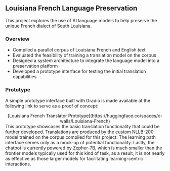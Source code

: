 ## Louisiana French Language Preservation
This project explores the use of AI language models to help preserve the unique French dialect of South Louisiana.

### Overview
- Compiled a parallel corpus of Louisiana French and English text
- Evaluated the feasibility of training a translation model on the corpus
- Designed a system architecture to integrate the language model into a preservation platform
- Developed a prototype interface for testing the initial translation capabilities

### Prototype
A simple prototype interface built with Gradio is made available at the following link to serve as a proof of concept:
<div align="center">
  [Louisiana French Translator Prototype](https://huggingface.co/spaces/c-walls/Louisiana-French)
</div>
This prototype showcases the basic translation functionality that could be further developed. Translations are produced by the custom NLLB-200 model trained on the corpus compiled for this project. The learning path interface serves only as a mock-up of potential functionality. Lastly, the chatbot is currently powered by Zepher-7B, which is much smaller than the frontier models typically used for this kind of task, as a result, it is not nearly as effective as those larger models for facilitating learning-centric interactions.
